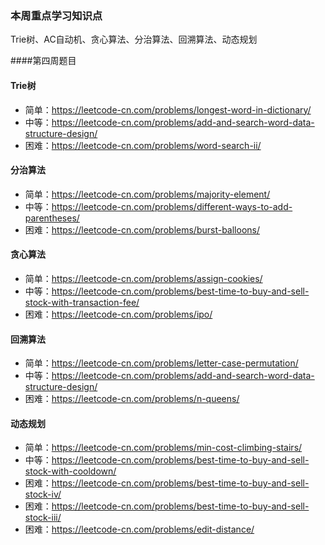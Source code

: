 ### 本周重点学习知识点

Trie树、AC自动机、贪心算法、分治算法、回溯算法、动态规划

####第四周题目

#### Trie树
* 简单：https://leetcode-cn.com/problems/longest-word-in-dictionary/
* 中等：https://leetcode-cn.com/problems/add-and-search-word-data-structure-design/
* 困难：https://leetcode-cn.com/problems/word-search-ii/

#### 分治算法
* 简单：https://leetcode-cn.com/problems/majority-element/
* 中等：https://leetcode-cn.com/problems/different-ways-to-add-parentheses/
* 困难：https://leetcode-cn.com/problems/burst-balloons/

#### 贪心算法
* 简单：https://leetcode-cn.com/problems/assign-cookies/
* 中等：https://leetcode-cn.com/problems/best-time-to-buy-and-sell-stock-with-transaction-fee/
* 困难：https://leetcode-cn.com/problems/ipo/

#### 回溯算法
* 简单：https://leetcode-cn.com/problems/letter-case-permutation/
* 中等：https://leetcode-cn.com/problems/add-and-search-word-data-structure-design/
* 困难：https://leetcode-cn.com/problems/n-queens/

#### 动态规划
* 简单：https://leetcode-cn.com/problems/min-cost-climbing-stairs/
* 中等：https://leetcode-cn.com/problems/best-time-to-buy-and-sell-stock-with-cooldown/
* 困难：https://leetcode-cn.com/problems/best-time-to-buy-and-sell-stock-iv/
* 困难：https://leetcode-cn.com/problems/best-time-to-buy-and-sell-stock-iii/
* 困难：https://leetcode-cn.com/problems/edit-distance/

